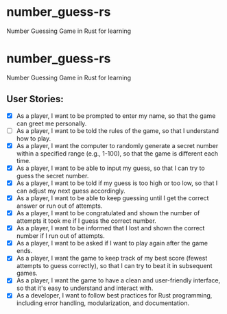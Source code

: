 # number_guess-rs
Number Guessing Game in Rust for learning

# number_guess-rs
Number Guessing Game in Rust for learning
## User Stories:
- [x] As a player, I want to be prompted to enter my name, so that the game can greet me personally.
- [ ] As a player, I want to be told the rules of the game, so that I understand how to play.
- [x] As a player, I want the computer to randomly generate a secret number within a specified range (e.g., 1-100), so that the game is different each time.
- [x] As a player, I want to be able to input my guess, so that I can try to guess the secret number.
- [x] As a player, I want to be told if my guess is too high or too low, so that I can adjust my next guess accordingly.
- [x] As a player, I want to be able to keep guessing until I get the correct answer or run out of attempts.
- [x] As a player, I want to be congratulated and shown the number of attempts it took me if I guess the correct number.
- [x] As a player, I want to be informed that I lost and shown the correct number if I run out of attempts.
- [x] As a player, I want to be asked if I want to play again after the game ends.
- [x] As a player, I want the game to keep track of my best score (fewest attempts to guess correctly), so that I can try to beat it in subsequent games.
- [x] As a player, I want the game to have a clean and user-friendly interface, so that it's easy to understand and interact with.
- [x] As a developer, I want to follow best practices for Rust programming, including error handling, modularization, and documentation.